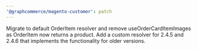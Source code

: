 ```yaml
---
'@graphcommerce/magento-customer': patch
---
```


Migrate to default OrderItem resolver and remove useOrderCardItemImages as OrderItem now returns a product. Add a custom resolver for 2.4.5 and 2.4.6 that implements the functionality for older versions.
